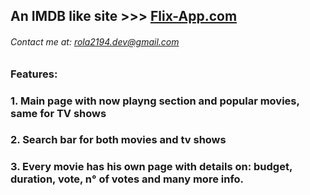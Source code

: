 ## An IMDB like site >>> [Flix-App.com](https://movies-app-rola.netlify.app/)
###### Contact me at: rola2194.dev@gmail.com
### Features:
### 1. Main page with now playng section and popular movies, same for TV shows
### 2. Search bar for both movies and tv shows
### 3. Every movie has his own page with details on: budget, duration, vote, n° of votes and many more info.
